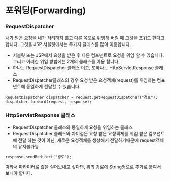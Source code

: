 # 포워딩(Forwarding)

### RequestDispatcher
내가 받은 요청을 내가 처리하지 않고 다른 쪽으로 위임해 버릴 때 그것을 포워드 한다고 합니다. 그것을 JSP 서블릿에서는 두가지 클래스를 많이 이용합니다.

- 서블릿 또는 JSP에서 요청을 받은 후 다른 컴포넌트로 요청을 위임 할 수 있습니다.  
그리고 이러한 위임 방법에는 2개의 클래스를 이용 합니다.
- 하나는 RequestDispatcher 클래스 이고, 또하나는 HttpServletResponse 클래스
- RequestDispatcher클래스의 경우 요청 받은 요청객체(request)를 위임하는 컴표넌트에 동일하게 전달할 수 있습니다.

```
RequestDispatcher dispatcher = request.getRequestDispatcher("경로");
dispatcher.forward(request, response);
```

### HttpServletResponse 클래스
- RequestDispatcher 클래스와 동일하게 요청을 위임하는 클래스.
- RequestDispatcher 클래스와 차이점은 요청 받은 요청객체를 위임 받은 컴포넌트에 전달 하는 것이 아닌, 새로운 요청객체를 생성해서 전달하기때문에 request객체의 유지불가능

```
response.sendRedirect("경로");
```
따라서 파라미터로 값을 실어보내고 싶다면, 위의 경로에 String형으로 추가로 붙여서 보내야 합니다.


